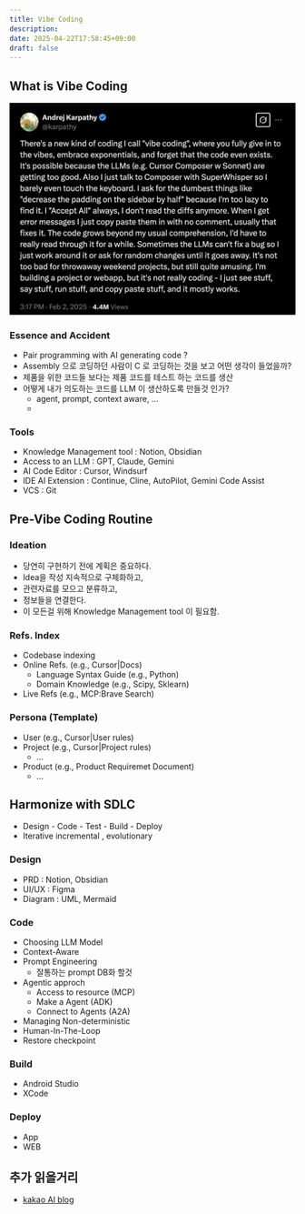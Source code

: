 ```yaml
---
title: Vibe Coding
description: 
date: 2025-04-22T17:58:45+09:00
draft: false
---
```

## What is Vibe Coding


![Vibe Coding](vibecoding.png)

### Essence and Accident

- Pair programming with AI generating code ?
- Assembly 으로 코딩하던 사람이 C 로 코딩하는 것을 보고 어떤 생각이 들었을까? 
- 제품을 위한 코드들 보다는 제품 코드를 테스트 하는 코드를 생산
- 어떻게 내가 의도하는 코드를 LLM 이 생산하도록 만들것 인가?
	- agent, prompt, context aware, ... 
	- 
### Tools 

- Knowledge Management tool : Notion, Obsidian
- Access to an LLM : GPT, Claude, Gemini 
- AI Code Editor : Cursor, Windsurf
- IDE AI Extension : Continue, Cline, AutoPilot, Gemini Code Assist
- VCS : Git

## Pre-Vibe Coding Routine

### Ideation
	
- 당연히 구현하기 전에 계획은 중요하다. 
- Idea을 작성 지속적으로 구체화하고,
- 관련자료를 모으고 분류하고, 
- 정보들을 연결한다. 
- 이 모든걸 위해 Knowledge Management tool 이 필요함.

### Refs. Index

- Codebase indexing
- Online Refs. (e.g., Cursor|Docs)
	- Language Syntax Guide (e.g., Python)
	- Domain Knowledge (e.g., Scipy, Sklearn)
- Live Refs (e.g., MCP:Brave Search)

### Persona (Template)

- User (e.g., Cursor|User rules)
- Project (e.g., Cursor|Project rules)
	- ...
- Product (e.g., Product Requiremet Document)
	- ...

## Harmonize with SDLC 

-  Design - Code - Test - Build - Deploy
- Iterative incremental , evolutionary 
### Design

- PRD : Notion, Obsidian
- UI/UX : Figma 
- Diagram : UML, Mermaid

### Code 

- Choosing LLM Model
- Context-Aware
- Prompt Engineering
	- 잘통하는 prompt DB화 할것 
- Agentic approch
	- Access to resource (MCP) 
	- Make a Agent (ADK)
	- Connect to Agents (A2A)
- Managing Non-deterministic 
- Human-In-The-Loop
- Restore checkpoint

### Build

- Android Studio 
- XCode

### Deploy

- App
- WEB

## 추가 읽을거리

- [kakao AI blog](https://tech.kakao.com/posts/696)